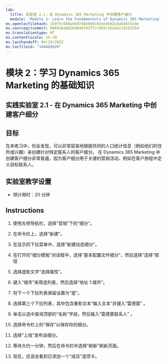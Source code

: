 ```yaml
---
lab:
  title: 实验室 2.1：在 Dynamics 365 Marketing 中创建客户细分
  module: 'Module 2: Learn the Fundamentals of Dynamics 365 Marketing'
ms.openlocfilehash: 159f9c048a9dd746b9d0c83ee5692a5a648351de
ms.sourcegitcommit: 6065e6a662bd0407d37fcc565c1b2da1c916255d
ms.translationtype: HT
ms.contentlocale: zh-CN
ms.lasthandoff: 04/29/2022
ms.locfileid: "144404926"
---
```

<a name="module-2-learn-the-fundamentals-of-dynamics-365-marketing"></a>模块 2：学习 Dynamics 365 Marketing 的基础知识
========================

## <a name="practice-lab-21---create-a-segment-in-dynamics-365-marketing"></a>实践实验室 2.1 - 在 Dynamics 365 Marketing 中创建客户细分

## <a name="objectives"></a>目标

在本练习中，你会发现，可以非常容易地根据共同的人口统计信息（例如他们的住所或兴趣）来创建针对特定联系人的客户细分。 在 Dynamics 365 Marketing 中创建客户细分非常普遍，因为客户细分用于关键的营销活动，例如在客户旅程中定义目标联系人。

## <a name="lab-setup"></a>实验室教学设置

  - 预计用时：20 分钟

## <a name="instructions"></a>Instructions


1. 使用左侧导航栏，选择“营销”下的“细分”。  

2. 在命令栏上，选择“新建”。

3. 在显示的下拉菜单中，选择“新建动态细分”。

4. 在打开的“细分模板”对话框中，选择“基本配置文件细分”，然后选择“选择”按钮  

5. 选择虚影文字“选择属性”。

6. 键入“城市”来筛选列表，然后选择“地址 1:城市”。

7. 将下一个下拉列表保留设置为“是”。 

8. 选择第三个下拉列表，其中包含重影文本“输入文本”并键入“雷德蒙” 。

9. 单击以选中查询顶部的“名称”字段，然后输入“雷德蒙联系人” 。

10. 选择命令栏上的“保存”以保存你的细分。

11. 选择“上线”发布该细分。

12. 等待大约一分钟，然后在命令栏中选择“刷新”刷新页面。 

13. 现在，应该会看到已添加一个“成员”选项卡。 
